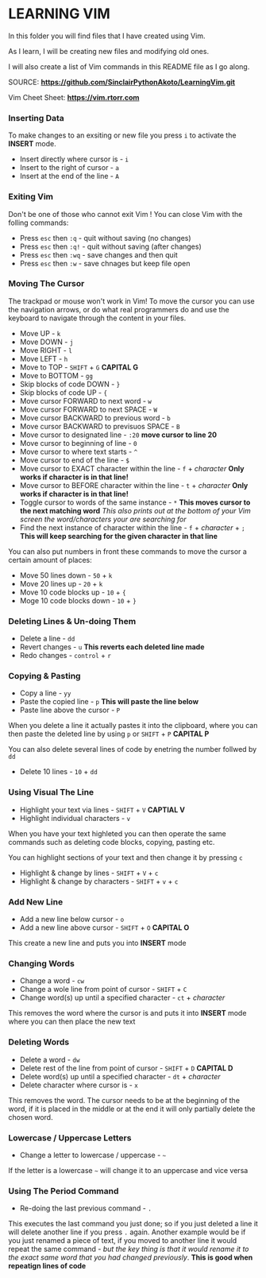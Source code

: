 # LEARNING VIM

In this folder you will find files that I have created using Vim.

As I learn, I will be creating new files and modifying old ones.

I will also create a list of Vim commands in this README file as I go along.

SOURCE: **https://github.com/SinclairPythonAkoto/LearningVim.git**

Vim Cheet Sheet: **https://vim.rtorr.com**

### Inserting Data
To  make changes to an exsiting or new file you press `i` to activate the **INSERT** mode.
- Insert directly where cursor is - `i`
- Insert to the right of cursor - `a`
- Insert at the end of the line - `A`

### Exiting Vim
Don't be one of those who cannot exit Vim ! You can close Vim with the folling commands:
- Press `esc` then `:q`  - quit without saving (no changes)
- Press `esc` then `:q!` - quit without saving (after changes)
- Press `esc` then `:wq` - save changes and then quit
- Press `esc` then `:w`  - save chnages but keep file open

### Moving The Cursor 
The trackpad or mouse won't work in Vim! To move the cursor you  can use the navigation arrows, or do what real programmers do and use the keyboard to navigate through the content in your files.
- Move UP - `k`
- Move DOWN - `j`
- Move RIGHT - `l`
- Move LEFT - `h`
- Move to TOP - `SHIFT` + `G` **CAPITAL G**
- Move to BOTTOM - `gg`
- Skip blocks of code DOWN - `}`
- Skip blocks of code UP - `{`
- Move cursor FORWARD to next word - `w`
- Move cursor FORWARD to next SPACE - `W`
- Move cursor BACKWARD to previous word - `b`
- Move cursor BACKWARD to previsuos SPACE - `B`
- Move cursor to designated line - `:20` **move cursor to line 20**
- Move cursor to beginning of line - `0`
- Move cursor to where text starts - `^`
- Move cursor to end of the line - `$`
- Move cursor to EXACT character within the line - `f` + *character* **Only works if character is in that line!**
- Move cursor to BEFORE character within the line - `t` + *character* **Only works if character is in that line!** 
- Toggle cursor to words of the same instance - `*` **This moves cursor to the next matching word** *This also prints out at the bottom of your Vim screen the word/characters your are searching for*
- Find the next instance of character within the line - `f` + *character* + `;` **This will keep searching for the given character in that line**

You can also put numbers in front these commands to move the cursor a certain amount of places:

- Move 50 lines down - `50` + `k`
- Move 20 lines up - `20` + `k`
- Move 10 code blocks up - `10` + `{`
- Moge 10 code blocks down - `10` + `}`

### Deleting Lines & Un-doing Them
- Delete a line - `dd`
- Revert changes - `u` **This reverts each deleted line made**
- Redo changes - `control` + `r`

### Copying & Pasting 
- Copy a line - `yy`
- Paste the copied line - `p` **This will paste the line below**
- Paste line above the cursor - `P`

When you delete a line it actually pastes it into the clipboard, where you can then paste the deleted line by using `p` or `SHIFT` + `P` **CAPITAL P**

You can also delete several lines of code by enetring the number follwed by `dd`
- Delete 10 lines - `10` + `dd`

### Using Visual The Line 
- Highlight your text via lines - `SHIFT` + `V` **CAPTIAL V**
- Highlight individual characters - `v`

When you have your text highleted you can then operate the same commands such as deleting code blocks, copying, pasting etc.

You can highlight sections of your text and then change it by pressing `c`
- Highlight & change by lines - `SHIFT` + `V` + `c`
- Highlight & change by characters - `SHIFT` + `v` + `c`

### Add New Line
- Add a new line below cursor - `o`
- Add a new line above cursor - `SHIFT` + `O` **CAPITAL O**

This create a new line and puts you into **INSERT** mode

### Changing Words
- Change a word - `cw`
- Change a wole line from point of cursor - `SHIFT` + `C`
- Change word(s) up until a specified character - `ct` + *character*

This removes the word where the cursor is and puts it into **INSERT** mode where you can then place the new text

### Deleting Words
- Delete a word - `dw`
- Delete rest of the line from point of cursor - `SHIFT` + `D` **CAPITAL D**
- Delete word(s) up until a specified character - `dt` + *character*
- Delete character where cursor is - `x`

This removes the word. The cursor needs to be at the beginning of the word, if it is placed in the middle or at the end it will only partially delete the chosen word.

### Lowercase / Uppercase Letters
- Change a letter to lowercase / uppercase - `~`

If the letter is a lowercase `~` will change it to an uppercase and vice versa

### Using The Period Command
- Re-doing the last previous command - `.`

This executes the last command you just done; so if you just deleted a line it will delete another line if you press `.` again.  Another example would be if you just renamed a piece of text, if you moved to another line it would repeat the same command - *but the key thing is that it would rename it to the exact same word that you had changed previously*.  **This is good when repeatign lines of code**

